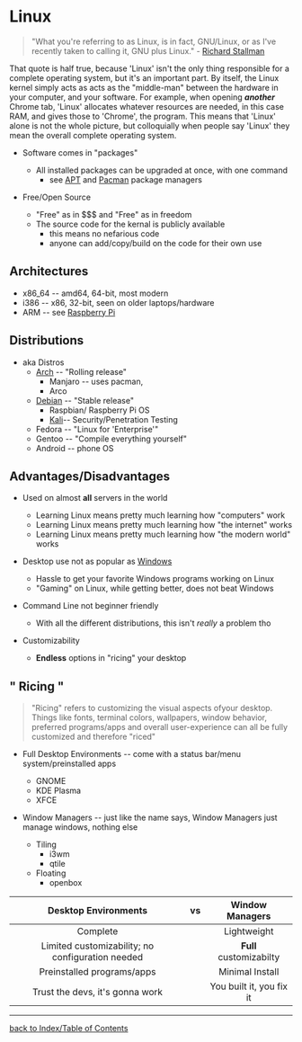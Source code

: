 # Linux
> "What you're referring to as Linux, is in fact, GNU/Linux, or as I've recently 
> taken to calling it, GNU plus Linux." - [Richard Stallman](https://www.lurkmore.com/view/GNU/Linux_rant)
 
That quote is half true, because 'Linux' isn't the only thing responsible for a
complete operating system, but it's an important part. By itself, the Linux kernel simply acts as 
acts as the "middle-man" between the hardware in your computer, and your software. For 
example, when opening ***another*** Chrome tab, 'Linux' allocates whatever resources are needed,
in this case RAM, and gives those to 'Chrome', the program. This means that 'Linux' alone 
is not the whole picture, but colloquially when people say 'Linux' they mean the 
overall complete operating system.

* Software comes in "packages" 
    - All installed packages can be upgraded at once, with one command
        + see [APT](APT.md) and [Pacman](Pacman.md) package managers

* Free/Open Source
    - "Free" as in $$$ and "Free" as in freedom
    - The source code for the kernal is publicly available
        + this means no nefarious code
        + anyone can add/copy/build on the code for their own use

## Architectures
* x86_64 -- amd64, 64-bit, most modern
* i386 -- x86, 32-bit, seen on older laptops/hardware
* ARM -- see [Raspberry Pi](RaspberryPi.md)

## Distributions
* aka Distros
    - [Arch](Arch.md) -- "Rolling release"
        + Manjaro -- uses pacman, 
        + Arco
    - [Debian](Debian.md) -- "Stable release"
        + Raspbian/ Raspberry Pi OS
        + [Kali](Kali.md)-- Security/Penetration Testing
    - Fedora -- "Linux for 'Enterprise'"
    - Gentoo -- "Compile everything yourself"
    - Android -- phone OS

## Advantages/Disadvantages

* Used on almost **all** servers in the world
    + Learning Linux means pretty much learning how "computers" work
    + Learning Linux means pretty much learning how "the internet" works
    + Learning Linux means pretty much learning how "the modern world" works

* Desktop use not as popular as [Windows](Windows.md)
    - Hassle to get your favorite Windows programs working on Linux
    - "Gaming" on Linux, while getting better, does not beat Windows

* Command Line not beginner friendly
    + With all the different distributions, this isn't *really* a problem tho

* Customizability
    + **Endless** options in "ricing" your desktop

## " Ricing "
> "Ricing" refers to customizing the visual aspects ofyour desktop. Things like fonts, 
> terminal colors, wallpapers, window behavior, preferred programs/apps and overall 
> user-experience can all be fully customized and therefore "riced"

* Full Desktop Environments -- come with a status bar/menu system/preinstalled apps
    - GNOME
    - KDE Plasma
    - XFCE

* Window Managers -- just like the name says, Window Managers just manage windows, nothing else
    - Tiling
        - i3wm
        - qtile
    - Floating
        - openbox

| Desktop Environments                             | vs    | Window Managers          |
| :---:                                            | :---: | :---:                    |
| Complete                                         |       | Lightweight              |
| Limited customizability; no configuration needed |       | **Full** customizabilty  |
| Preinstalled programs/apps                       |       | Minimal Install          |
| Trust the devs, it's gonna work                  |       | You built it, you fix it |

---

[back to Index/Table of Contents](index.md)
